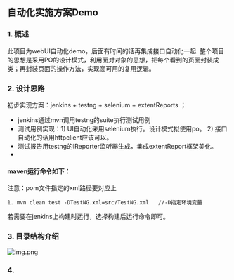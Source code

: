 ## 自动化实施方案Demo

### 1. 概述
 此项目为webUI自动化demo，后面有时间的话再集成接口自动化一起.
 整个项目的思想是采用PO的设计模式，利用面对对象的思想，把每个看到的页面封装成类；再封装页面的操作方法，实现高可用的复用逻辑。

### 2. 设计思路
初步实现方案：jenkins + testng + selenium + extentReports ；
<ul>
    <li>jenkins通过mvn调用testng的suite执行测试用例</li>
    <li>测试用例实现：1) UI自动化采用selenium执行。设计模式拟使用po。
      2) 接口自动化的话用httpclient应该可以。
    </li>
    <li>测试报告用testng的IReporter监听器生成，集成extentReport框架美化。</li>
    <li></li>
</ul>

#### maven运行命令如下：
注意：pom文件指定的xml路径要对应上

```1. mvn clean test -DTestNG.xml=src/TestNG.xml   //-D指定环境变量```

若需要在jenkins上构建时运行，选择构建后运行命令即可。

### 3. 目录结构介绍
![img.png](img.png)

### 4. 

